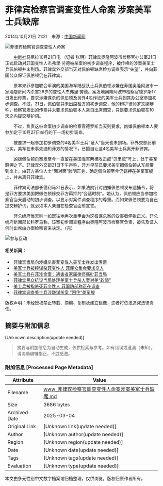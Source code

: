 # 菲律宾检察官调查变性人命案 涉案美军士兵缺席

2014年10月21日 21:21　来源：[中国新闻网](http://www.chinanews.com/)  

![菲律宾检察官调查变性人命案](http://www.chinanews.com/fileftp/2020/03/2020-03-11/U194P4T47D46410F978DT20200311093349.jpg)

　　[中新社](http://www.chinanews.com/)马尼拉10月21日电 （记者 张明）菲律宾奥隆阿波市检察官办公室21日正式启动对菲国变性人杰弗里·劳德被杀案的初步调查程序，被传唤的涉案美军士兵佩伯顿并未到场。菲律宾外交部当天对佩伯顿缺席检方调查表示“失望”，并向菲国公众保证佩伯顿仍在菲律宾。

　　原本来菲参加联合军演的美国海军陆战队士兵佩伯顿涉嫌在菲国奥隆阿波市一家酒店房间内杀害26岁的变性人杰弗里·劳德。案发地奥隆阿波市检察官德罗斯17日发出传票，要求涉嫌谋杀的佩伯顿及另外4名作证的美军士兵到其办公室参加初步调查。不过，21日，佩伯顿并未出席检方的初步调查，他的辩护律师罗文娜辩称，检察官发出的传票并未要求佩伯顿本人亲自出席调查，只是要求佩伯顿在10天之内提交辩护词。

　　不过，负责这桩命案初步调查的检察官德罗斯当天则要求，凶嫌佩伯顿本人要参加定于10月27日举行的下一场初步调查。

　　被要求一起参加初步调查的4名美军士兵“证人”当天也未到场。菲外交部此前证实，美军在未事先通知菲方的情况下，已擅自让这4名美军士兵离开菲律宾。

　　凶嫌佩伯顿自案发至今一直留在美国海军两栖攻击舰“贝里琉”号上，处于美军羁押之下。菲律宾外交部21日下午声称，菲方早前已要求美军把佩伯顿从军舰带到岸上，由菲方某位人士“面对面”验明正身，确定佩伯顿至今仍羁押在美军军舰上，并未离开菲律宾。

　　菲律宾司法部长德利马21日表示，如果法院针对凶嫌佩伯顿发布逮捕令，将是菲方要求美国把佩伯顿移交菲方羁押的“合适时机”。她认为，佩伯顿应当参加检察官当天启动的初步调查，以显示对案件调查程序的尊重。而如果佩伯顿要为自己提交辩护词，就必须本人亲自在检查官面前宣誓。

　　菲总统府当天则一如既往地再次重申会为这桩谋杀案的受害者伸张正义。菲总统府新闻部长科罗马称，该案初步调查程序由奥隆阿波市检察官负责，被告及证人何时出席由办案检察官来决定。（完）

![参与互动](http://i3.chinanews.com/2011/news/images/1.png)

#### 相关新闻：

-   ·[菲律宾当局向涉嫌杀害菲变性人美军士兵发出传票](http://www.chinanews.com/gj/2014/10-17/6691813.shtml)
-   ·[美军士兵被控谋杀菲变性人 菲民众集会要求交人](http://www.chinanews.com/gj/2014/10-17/6688229.shtml)
-   ·[美军士兵在菲涉命案：遇害者家属律师痛批菲当局](http://www.chinanews.com/gj/2014/10-16/6687662.shtml)
-   ·[菲律宾民众抗议当局处理美军士兵杀人案对美“软弱”](http://www.chinanews.com/gj/2014/10-15/6682754.shtml)
-   ·[美士兵被指杀死菲变性人 菲国防部称正在调查](http://www.chinanews.com/mil/2014/10-15/6678662.shtml)
-   ·[菲律宾调查美士兵涉嫌谋杀案 “困住”美军舰](http://www.chinanews.com/gj/2014/10-14/6674752.shtml)

版权声明：未经授权禁止转载、摘编、复制及建立镜像，违者将依法追究法律责任。
<!-- tcd_original_link https://www.chinanews.com.cn/gj/2014/10-21/6702546.shtml -->


## 摘要与附加信息

<!-- tcd_abstract -->
[Unknown description(update needed)]
<!-- tcd_abstract_end -->

> 摘要与附加信息为自动生成，仅供检索与参考。如有错误或遗漏（未知），请协助编辑指正，不胜感激。

### 附加信息 [Processed Page Metadata]

| Attribute       | Value                                  |
|-----------------|----------------------------------------|
| Filename        | www_菲律宾检察官调查变性人命案涉案美军士兵缺席.md                             |
| Size            | 3686 bytes                           |
| Archived Date   | 2025-03-04                             |
| Original Link   | [Unknown link(update needed)]                       |
| Author          | [Unknown author(update needed)]                               |
| Region          | [Unknown region(update needed)]                               |
| Date            | [Unknown date(update needed)]                                 |
| Tags            | [Unknown tags(update needed)]                                 |
| Evaluation            | [Unknown type(update needed)]                                 |
<!-- tcd_table_end -->

本文由多元性别中文数字档案馆归档整理，仅供浏览。版权归原作者所有。
